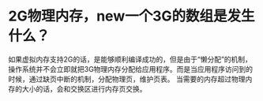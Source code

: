 # 2G物理内存，new一个3G的数组是发生什么？
如果虚拟内存支持2G的话，是能够顺利编译成功的，但是由于“懒分配”的机制，操作系统并不会立即就把3G物理内存分配给应用程序。而是当应用程序访问到的时候，通过缺页中断的机制，分配物理页，维护页表。
当需要的内存超过物理内存的大小的话，会和交换区进行内存页交换。

